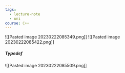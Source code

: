 ```yaml
---
tags:
  - lecture-note
  - uni
course: C++
---
```

![[Pasted image 20230222085349.png]]
![[Pasted image 20230222085422.png]]


##### Typedef
![[Pasted image 20230222085509.png]]

